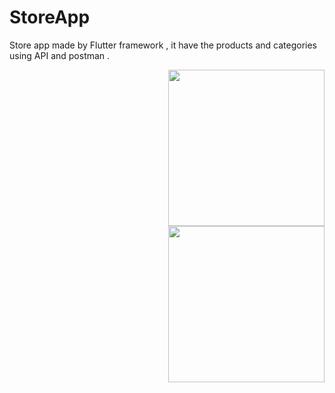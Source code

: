 # StoreApp
Store app made by Flutter framework , it have the products and categories using API and postman .

<img width="250" align="right" src="https://github.com/AlDos024/StoreApp/assets/106039568/0442f778-91c8-4ac4-9b22-d53621c637d4">


<img width="250" align="right" src="https://github.com/AlDos024/StoreApp/assets/106039568/f2e0650e-34c6-4bc2-b475-06c0e59fae0f">

